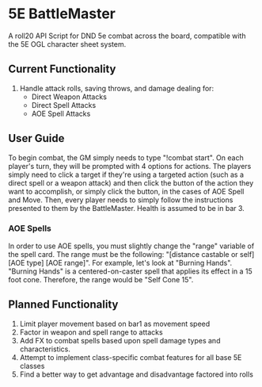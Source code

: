# 5E BattleMaster
A roll20 API Script for DND 5e combat across the board, compatible with the 5E OGL character sheet system.

## Current Functionality
1. Handle attack rolls, saving throws, and damage dealing for:
    * Direct Weapon Attacks
    * Direct Spell Attacks
    * AOE Spell Attacks

## User Guide
To begin combat, the GM simply needs to type "!combat start". On each player's turn, they will be prompted with 4 options for actions. The players simply need to click a target if they're using a targeted action (such as a direct spell or a weapon attack) and then click the button of the action they want to accomplish, or simply click the button, in the cases of AOE Spell and Move. Then, every player needs to simply follow the instructions presented to them by the BattleMaster. Health is assumed to be in bar 3.
### AOE Spells
In order to use AOE spells, you must slightly change the "range" variable of the spell card. The range must be the following: "[distance castable or self] [AOE type] [AOE range]". For example, let's look at "Burning Hands". "Burning Hands" is a centered-on-caster spell that applies its effect in a 15 foot cone. Therefore, the range would be "Self Cone 15".

## Planned Functionality
1. Limit player movement based on bar1 as movement speed
2. Factor in weapon and spell range to attacks
3. Add FX to combat spells based upon spell damage types and characteristics.
4. Attempt to implement class-specific combat features for all base 5E classes
5. Find a better way to get advantage and disadvantage factored into rolls